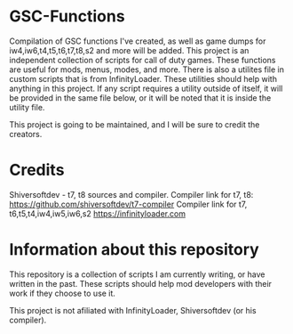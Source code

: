 # GSC-Functions
Compilation of GSC functions I've created, as well as game dumps for iw4,iw6,t4,t5,t6,t7,t8,s2 and more will be added.
This project is an independent collection of scripts for call of duty games. These functions are useful for mods, menus, modes, and more.
There is also a utilites file in custom scripts that is from InfinityLoader. These utilities should help with anything in this project.
If any script requires a utility outside of itself, it will be provided in the same file below, or it will be noted that it is inside the utility file.

This project is going to be maintained, and I will be sure to credit the creators.
# Credits
Shiversoftdev - t7, t8 sources and compiler.
Compiler link for t7, t8: https://github.com/shiversoftdev/t7-compiler 
Compiler link for t7, t6,t5,t4,iw4,iw5,iw6,s2 https://infinityloader.com

# Information about this repository
This repository is a collection of scripts I am currently writing, or have written in the past.
These scripts should help mod developers with their work if they choose to use it.

This project is not afiliated with InfinityLoader, Shiversoftdev (or his compiler).
